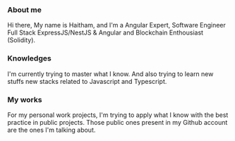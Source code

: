 ### About me

Hi there, 
My name is Haitham, and I'm a Angular Expert, Software Engineer Full Stack ExpressJS/NestJS & Angular and Blockchain Enthousiast (Solidity).

### Knowledges

I'm currently trying to master what I know. And also trying to learn new stuffs new stacks related to Javascript and Typescript.

### My works

For my personal work projects, I'm trying to apply what I know with the best practice in public projects. 
Those public ones present in my Github account are the ones I'm talking about.

<!--
**AsheTM/AsheTM** is a ✨ _special_ ✨ repository because its `README.md` (this file) appears on your GitHub profile.

Here are some ideas to get you started:

- 🔭 I’m currently working on ...
- 🌱 I’m currently learning ...
- 👯 I’m looking to collaborate on ...
- 🤔 I’m looking for help with ...
- 💬 Ask me about ...
- 📫 How to reach me: ...
- 😄 Pronouns: ...
- ⚡ Fun fact: ...
-->
